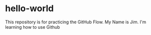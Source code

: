 # hello-world
This repository is for practicing the GitHub Flow.
My Name is Jim. I'm learning how to use Github
